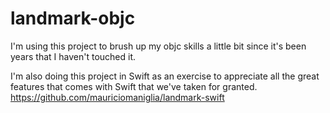 # landmark-objc

I'm using this project to brush up my objc skills a little bit since it's been years that I haven't touched it.

I'm also doing this project in Swift as an exercise to appreciate all the great features that comes with Swift that we've taken for granted.
https://github.com/mauriciomaniglia/landmark-swift

